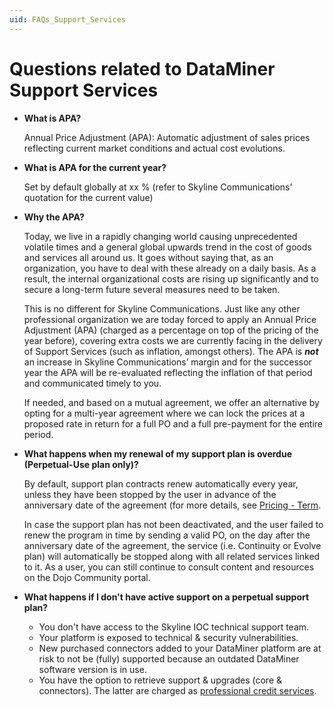 ```yaml
---
uid: FAQs_Support_Services
---
```


# Questions related to DataMiner Support Services

- **What is APA?**

  Annual Price Adjustment (APA): Automatic adjustment of sales prices reflecting current market conditions and actual cost evolutions.

- **What is APA for the current year?**

  Set by default globally at xx % (refer to Skyline Communications’ quotation for the current value)

- **Why the APA?**

  Today, we live in a rapidly changing world causing unprecedented volatile times and a general global upwards trend in the cost of goods and services all around us. It goes without saying that, as an organization, you have to deal with these already on a daily basis. As a result, the internal organizational costs are rising up significantly and to secure a long-term future several measures need to be taken.

  This is no different for Skyline Communications. Just like any other professional organization we are today forced to apply an Annual Price Adjustment (APA) (charged as a percentage on top of the pricing of the year before), covering extra costs we are currently facing in the delivery of Support Services (such as inflation, amongst others). The APA is ***not*** an increase in Skyline Communications’ margin and for the successor year the APA will be re-evaluated reflecting the inflation of that period and communicated timely to you.

  If needed, and based on a mutual agreement, we offer an alternative by opting for a multi-year agreement where we can lock the prices at a proposed rate in return for a full PO and a full pre-payment for the entire period.
  
- **What happens when my renewal of my support plan is overdue (Perpetual-Use plan only)?**

  By default, support plan contracts renew automatically every year, unless they have been stopped by the user in advance of the anniversary date of the agreement (for more details, see [Pricing - Term](xref:Support_services_terms#pricing---term).

  In case the support plan has not been deactivated, and the user failed to renew the program in time by sending a valid PO, on the day after the anniversary date of the agreement, the service (i.e. Continuity or Evolve plan) will automatically be stopped along with all related services linked to it. As a user, you can still continue to consult content and resources on the Dojo Community portal.

- **What happens if I don't have active support on a perpetual support plan?**

  - You don't have access to the Skyline IOC technical support team.
  - Your platform is exposed to technical & security vulnerabilities.
  - New purchased connectors added to your DataMiner platform are at risk to not be (fully) supported because an outdated DataMiner software version is in use.
  - You have the option to retrieve support & upgrades (core & connectors). The latter are charged as [professional credit services](https://community.dataminer.services/professional-service-credits/).
